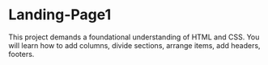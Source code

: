 # Landing-Page1
This project demands a foundational understanding of HTML and CSS. You will learn how to add columns, divide sections, arrange items, add headers, footers.
